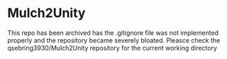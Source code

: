 # Mulch2Unity

This repo has been archived has the .gitignore file was not implemented properly and the repository became severely bloated. Pleasce check the qsebring3930/Mulch2Unity repository for the current working directory

